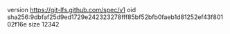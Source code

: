 version https://git-lfs.github.com/spec/v1
oid sha256:9dbfaf25d9ed1729e242323278fff85bf52bfb0faeb1d81252ef43f80102f16e
size 12342
